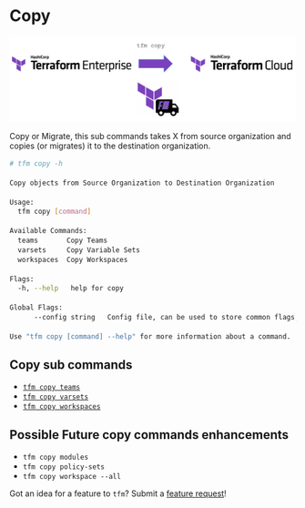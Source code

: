 # Copy

![tfm-copy](../images/tfe_tfm_tfc.png)

Copy or Migrate, this sub commands takes X from source organization and copies (or migrates) it to the destination organization.

```sh
# tfm copy -h

Copy objects from Source Organization to Destination Organization

Usage:
  tfm copy [command]

Available Commands:
  teams       Copy Teams
  varsets     Copy Variable Sets
  workspaces  Copy Workspaces

Flags:
  -h, --help   help for copy

Global Flags:
      --config string   Config file, can be used to store common flags, (default is ./.tfm.hcl).

Use "tfm copy [command] --help" for more information about a command.
```

## Copy sub commands

- [`tfm copy teams`](copy_teams.md)
- [`tfm copy varsets`](copy_varsets.md)
- [`tfm copy workspaces`](copy_workspaces.md)

## Possible Future copy commands enhancements

- `tfm copy modules`
- `tfm copy policy-sets`
- `tfm copy workspace --all`

Got an idea for a feature to `tfm`? Submit a [feature request](https://github.com/hashicorp-services/tfm/issues/new?assignees=&labels=&template=feature_request.md&title=)!
